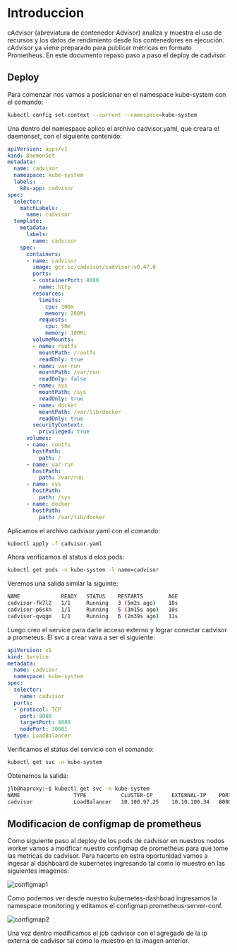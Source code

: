 # Introduccion

cAdvisor (abreviatura de contenedor Advisor) analiza y muestra el uso de recursos y los datos de rendimiento desde los contenedores en ejecución. cAdvisor ya viene preparado para publicar métricas en formato Prometheus. En este documento repaso paso a paso el deploy de cadvisor. 

## Deploy 

Para comenzar nos vamos a posicionar en el namespace kube-system con el comando:

```bash
kubectl config set-context --current --namespace=kube-system
```

Una dentro del namespace aplico el archivo cadvisor.yaml, que creara el daemonset,  con el siguiente contenido:


```yaml
apiVersion: apps/v1
kind: DaemonSet
metadata:
  name: cadvisor
  namespace: kube-system
  labels:
    k8s-app: cadvisor
spec:
  selector:
    matchLabels:
      name: cadvisor
  template:
    metadata:
      labels:
        name: cadvisor
    spec:
      containers:
      - name: cadvisor
        image: gcr.io/cadvisor/cadvisor:v0.47.0
        ports:
        - containerPort: 8080
          name: http
        resources:
          limits:
            cpu: 100m
            memory: 200Mi
          requests:
            cpu: 50m
            memory: 100Mi
        volumeMounts:
        - name: rootfs
          mountPath: /rootfs
          readOnly: true
        - name: var-run
          mountPath: /var/run
          readOnly: false
        - name: sys
          mountPath: /sys
          readOnly: true
        - name: docker
          mountPath: /var/lib/docker
          readOnly: true
        securityContext:
          privileged: true
      volumes:
      - name: rootfs
        hostPath:
          path: /
      - name: var-run
        hostPath:
          path: /var/run
      - name: sys
        hostPath:
          path: /sys
      - name: docker
        hostPath:
          path: /var/lib/docker
```

Aplicamos el archivo cadvisor.yaml con el comando:

```bash
kubectl apply -f cadvisor.yaml
```

Ahora verificamos el status d elos pods:

```bash
kubectl get pods -n kube-system -l name=cadvisor
```

Veremos una salida similar  la siguinte:
```bash
NAME             READY   STATUS    RESTARTS        AGE
cadvisor-fk7l2   1/1     Running   3 (5m2s ago)    10s
cadvisor-p6skn   1/1     Running   5 (3m15s ago)   10s
cadvisor-qvqgm   1/1     Running   6 (2m39s ago)   11s
```

Luego creo el service para darle acceso externo y lograr conectar cadvisor a prometeus. El svc a crear vava a ser el siguiente:

```yaml
apiVersion: v1
kind: Service
metadata:
  name: cadvisor
  namespace: kube-system
spec:
  selector:
    name: cadvisor
  ports:
  - protocol: TCP
    port: 8080
    targetPort: 8080
    nodePort: 30001  
  type: LoadBalancer
```

Verificamos el status del servicio con el comando:

```bash
kubectl get svc -n kube-system
```
Obtenemos la salida: 

```bash
jlb@haproxy:~$ kubectl get svc -n kube-system
NAME                 TYPE           CLUSTER-IP      EXTERNAL-IP    PORT(S)                  AGE
cadvisor             LoadBalancer   10.100.97.25    10.10.100.34   8080:31766/TCP          20s
```


## Modificacion de configmap de prometheus

Como siguiente paso al deploy de los pods de cadvisor en nuestros nodos worker vamos a modficar nuestro configmap de prometheus para que tome las metricas de cadvisor. Para  hacerto en estra oportunidad vamos a ingesar al dashboard de kubernetes ingresando tal como lo muestro en las siguientes imagenes:



![configmap1](https://github.com/jlbisconti/k8s-vanilla/assets/144631732/3d30de78-ee13-4007-84b6-1a20cd50b1ab)

Como podemos ver desde nuestro kubernetes-dashboad ingresamos la namespace monitoring y editamos el configmap prometheus-server-conf.


![configmap2](https://github.com/jlbisconti/k8s-vanilla/assets/144631732/c30bfed4-9716-48ed-b15b-8f7ed8cfdbfd)


Una vez dentro modificamos el job cadvisor con el agregado de la ip externa de cadvisor tal como lo muestro en la imagen anterior.



